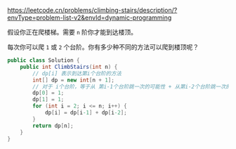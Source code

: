 https://leetcode.cn/problems/climbing-stairs/description/?envType=problem-list-v2&envId=dynamic-programming

假设你正在爬楼梯。需要 `n` 阶你才能到达楼顶。

每次你可以爬 `1` 或 `2` 个台阶。你有多少种不同的方法可以爬到楼顶呢？

```C#
public class Solution {
    public int ClimbStairs(int n) {
        // dp[i] 表示到达第i个台阶的方法
        int[] dp = new int[n + 1];
        // 对于 i个台阶，等于从 第i-1个台阶跳一次的可能性 + 从第i-2个台阶跳一次的可能性
        dp[0] = 1;
        dp[1] = 1;
        for (int i = 2; i <= n; i++) {
            dp[i] = dp[i-1] + dp[i-2];
        }
        return dp[n];
    }
}
```